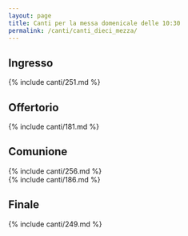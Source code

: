 ```yaml
---
layout: page
title: Canti per la messa domenicale delle 10:30
permalink: /canti/canti_dieci_mezza/
---
```


## Ingresso
{% include canti/251.md %}   

## Offertorio
{% include canti/181.md %}   

## Comunione   
{% include canti/256.md %}   
{% include canti/186.md %}    

## Finale
{% include canti/249.md %}   
